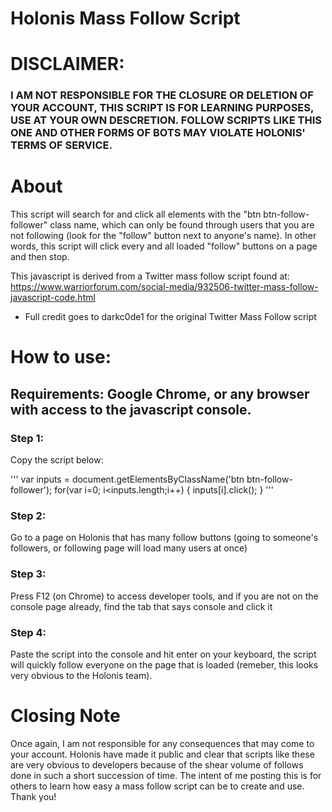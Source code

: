 # Holonis Mass Follow Script
 
# DISCLAIMER:
### I AM NOT RESPONSIBLE FOR THE CLOSURE OR DELETION OF YOUR ACCOUNT, THIS SCRIPT IS FOR LEARNING PURPOSES, USE AT YOUR OWN DESCRETION. FOLLOW SCRIPTS LIKE THIS ONE AND OTHER FORMS OF BOTS MAY VIOLATE HOLONIS' TERMS OF SERVICE.

# About
This script will search for and click all elements with the "btn btn-follow-follower" class name, which can only be found through users that you are not following (look for the "follow" button next to anyone's name). In other words, this script will click every and all loaded "follow" buttons on a page and then stop.

This javascript is derived from a Twitter mass follow script found at: 
https://www.warriorforum.com/social-media/932506-twitter-mass-follow-javascript-code.html
- Full credit goes to darkc0de1 for the original Twitter Mass Follow script

# How to use:
## Requirements: Google Chrome, or any browser with access to the javascript console.

### Step 1: 
Copy the script below:

'''
var inputs = document.getElementsByClassName('btn btn-follow-follower'); for(var i=0; i<inputs.length;i++) { inputs[i].click(); }
'''

### Step 2: 
Go to a page on Holonis that has many follow buttons (going to someone's followers, or following page will load many users at once)

### Step 3: 
Press F12 (on Chrome) to access developer tools, and if you are not on the console page already, find the tab that says console and click it

### Step 4: 
Paste the script into the console and hit enter on your keyboard, the script will quickly follow everyone on the page that is loaded (remeber, this looks very obvious to the Holonis team).

# Closing Note
Once again, I am not responsible for any consequences that may come to your account. Holonis have made it public and clear that scripts like these are very obvious to developers because of the shear volume of follows done in such a short succession of time. The intent of me posting this is for others to learn how easy a mass follow script can be to create and use. Thank you!
